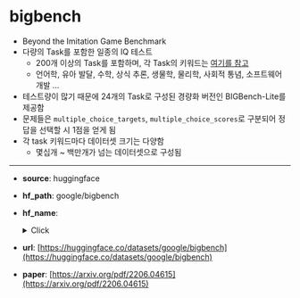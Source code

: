 # bigbench
- Beyond the Imitation Game Benchmark
- 다량의 Task를 포함한 일종의 IQ 테스트
    - 200개 이상의 Task를 포함하며, 각 Task의 키워드는 [여기를 참고](https://github.com/google/BIG-bench/blob/main/bigbench/benchmark_tasks/keywords_to_tasks.md)
    - 언어학, 유아 발달, 수학, 상식 추론, 생물학, 물리학, 사회적 통념, 소프트웨어 개발 …
- 테스트량이 많기 때문에 24개의 Task로 구성된 경량화 버전인 BIGBench-Lite를 제공함
- 문제들은 `multiple_choice_targets`, `multiple_choice_scores`로 구분되어 정답을 선택할 시 1점을 얻게 됨
- 각 task 키워드마다 데이터셋 크기는 다양함
    - 몇십개 ~ 백만개가 넘는 데이터셋으로 구성됨
---
+ **source**: huggingface
+ **hf_path**: google/bigbench
+ **hf_name**: 
    <details>
        <summary>Click</summary>
            <div>  -  <code>abstract_narrative_understanding</code></div>
            <div>  -  <code>anachronisms</code></div>
            <div>  -  <code>analogical_similarity</code></div>
            <div>  -  <code>analytic_entailment</code></div>
            <div>  -  <code>arithmetic</code></div>
            <div>  -  <code>ascii_word_recognition</code></div>
            <div>  -  <code>authorship_verification</code></div>
            <div>  -  <code>auto_categorization</code></div>
            <div>  -  <code>auto_debugging</code></div>
            <div>  -  <code>bbq_lite_json</code></div>
            <div>  -  <code>bridging_anaphora_resolution_barqa</code></div>
            <div>  -  <code>causal_judgment</code></div>
            <div>  -  <code>cause_and_effect</code></div>
            <div>  -  <code>checkmate_in_one</code></div>
            <div>  -  <code>chess_state_tracking</code></div>
            <div>  -  <code>chinese_remainder_theorem</code></div>
            <div>  -  <code>cifar10_classification</code></div>
            <div>  -  <code>code_line_description</code></div>
            <div>  -  <code>codenames</code></div>
            <div>  -  <code>color</code></div>
            <div>  -  <code>common_morpheme</code></div>
            <div>  -  <code>conceptual_combinations</code></div>
            <div>  -  <code>conlang_translation</code></div>
            <div>  -  <code>contextual_parametric_knowledge_conflicts</code></div>
            <div>  -  <code>crash_blossom</code></div>
            <div>  -  <code>crass_ai</code></div>
            <div>  -  <code>cryobiology_spanish</code></div>
            <div>  -  <code>cryptonite</code></div>
            <div>  -  <code>cs_algorithms</code></div>
            <div>  -  <code>dark_humor_detection</code></div>
            <div>  -  <code>date_understanding</code></div>
            <div>  -  <code>disambiguation_qa</code></div>
            <div>  -  <code>discourse_marker_prediction</code></div>
            <div>  -  <code>disfl_qa</code></div>
            <div>  -  <code>dyck_languages</code></div>
            <div>  -  <code>elementary_math_qa</code></div>
            <div>  -  <code>emoji_movie</code></div>
            <div>  -  <code>emojis_emotion_prediction</code></div>
            <div>  -  <code>empirical_judgments</code></div>
            <div>  -  <code>english_proverbs</code></div>
            <div>  -  <code>english_russian_proverbs</code></div>
            <div>  -  <code>entailed_polarity</code></div>
            <div>  -  <code>entailed_polarity_hindi</code></div>
            <div>  -  <code>epistemic_reasoning</code></div>
            <div>  -  <code>evaluating_information_essentiality</code></div>
            <div>  -  <code>fact_checker</code></div>
            <div>  -  <code>fantasy_reasoning</code></div>
            <div>  -  <code>few_shot_nlg</code></div>
            <div>  -  <code>figure_of_speech_detection</code></div>
            <div>  -  <code>formal_fallacies_syllogisms_negation</code></div>
            <div>  -  <code>gem</code></div>
            <div>  -  <code>gender_inclusive_sentences_german</code></div>
            <div>  -  <code>general_knowledge</code></div>
            <div>  -  <code>geometric_shapes</code></div>
            <div>  -  <code>goal_step_wikihow</code></div>
            <div>  -  <code>gre_reading_comprehension</code></div>
            <div>  -  <code>hhh_alignment</code></div>
            <div>  -  <code>hindi_question_answering</code></div>
            <div>  -  <code>hindu_knowledge</code></div>
            <div>  -  <code>hinglish_toxicity</code></div>
            <div>  -  <code>human_organs_senses</code></div>
            <div>  -  <code>hyperbaton</code></div>
            <div>  -  <code>identify_math_theorems</code></div>
            <div>  -  <code>identify_odd_metaphor</code></div>
            <div>  -  <code>implicatures</code></div>
            <div>  -  <code>implicit_relations</code></div>
            <div>  -  <code>intent_recognition</code></div>
            <div>  -  <code>international_phonetic_alphabet_nli</code></div>
            <div>  -  <code>international_phonetic_alphabet_transliterate</code></div>
            <div>  -  <code>intersect_geometry</code></div>
            <div>  -  <code>irony_identification</code></div>
            <div>  -  <code>kanji_ascii</code></div>
            <div>  -  <code>kannada</code></div>
            <div>  -  <code>key_value_maps</code></div>
            <div>  -  <code>known_unknowns</code></div>
            <div>  -  <code>language_games</code></div>
            <div>  -  <code>language_identification</code></div>
            <div>  -  <code>linguistic_mappings</code></div>
            <div>  -  <code>linguistics_puzzles</code></div>
            <div>  -  <code>list_functions</code></div>
            <div>  -  <code>logic_grid_puzzle</code></div>
            <div>  -  <code>logical_args</code></div>
            <div>  -  <code>logical_deduction</code></div>
            <div>  -  <code>logical_fallacy_detection</code></div>
            <div>  -  <code>logical_sequence</code></div>
            <div>  -  <code>mathematical_induction</code></div>
            <div>  -  <code>matrixshapes</code></div>
            <div>  -  <code>metaphor_boolean</code></div>
            <div>  -  <code>metaphor_understanding</code></div>
            <div>  -  <code>minute_mysteries_qa</code></div>
            <div>  -  <code>misconceptions</code></div>
            <div>  -  <code>misconceptions_russian</code></div>
            <div>  -  <code>mnist_ascii</code></div>
            <div>  -  <code>modified_arithmetic</code></div>
            <div>  -  <code>moral_permissibility</code></div>
            <div>  -  <code>movie_dialog_same_or_different</code></div>
            <div>  -  <code>movie_recommendation</code></div>
            <div>  -  <code>mult_data_wrangling</code></div>
            <div>  -  <code>multiemo</code></div>
            <div>  -  <code>natural_instructions</code></div>
            <div>  -  <code>navigate</code></div>
            <div>  -  <code>nonsense_words_grammar</code></div>
            <div>  -  <code>novel_concepts</code></div>
            <div>  -  <code>object_counting</code></div>
            <div>  -  <code>odd_one_out</code></div>
            <div>  -  <code>operators</code></div>
            <div>  -  <code>paragraph_segmentation</code></div>
            <div>  -  <code>parsinlu_qa</code></div>
            <div>  -  <code>parsinlu_reading_comprehension</code></div>
            <div>  -  <code>penguins_in_a_table</code></div>
            <div>  -  <code>periodic_elements</code></div>
            <div>  -  <code>persian_idioms</code></div>
            <div>  -  <code>phrase_relatedness</code></div>
            <div>  -  <code>physical_intuition</code></div>
            <div>  -  <code>physics</code></div>
            <div>  -  <code>physics_questions</code></div>
            <div>  -  <code>play_dialog_same_or_different</code></div>
            <div>  -  <code>polish_sequence_labeling</code></div>
            <div>  -  <code>presuppositions_as_nli</code></div>
            <div>  -  <code>qa_wikidata</code></div>
            <div>  -  <code>question_selection</code></div>
            <div>  -  <code>real_or_fake_text</code></div>
            <div>  -  <code>reasoning_about_colored_objects</code></div>
            <div>  -  <code>repeat_copy_logic</code></div>
            <div>  -  <code>rephrase</code></div>
            <div>  -  <code>riddle_sense</code></div>
            <div>  -  <code>ruin_names</code></div>
            <div>  -  <code>salient_translation_error_detection</code></div>
            <div>  -  <code>scientific_press_release</code></div>
            <div>  -  <code>semantic_parsing_in_context_sparc</code></div>
            <div>  -  <code>semantic_parsing_spider</code></div>
            <div>  -  <code>sentence_ambiguity</code></div>
            <div>  -  <code>similarities_abstraction</code></div>
            <div>  -  <code>simp_turing_concept</code></div>
            <div>  -  <code>simple_arithmetic_json</code></div>
            <div>  -  <code>simple_arithmetic_json_multiple_choice</code></div>
            <div>  -  <code>simple_arithmetic_json_subtasks</code></div>
            <div>  -  <code>simple_arithmetic_multiple_targets_json</code></div>
            <div>  -  <code>simple_ethical_questions</code></div>
            <div>  -  <code>simple_text_editing</code></div>
            <div>  -  <code>snarks</code></div>
            <div>  -  <code>social_iqa</code></div>
            <div>  -  <code>social_support</code></div>
            <div>  -  <code>sports_understanding</code></div>
            <div>  -  <code>strange_stories</code></div>
            <div>  -  <code>strategyqa</code></div>
            <div>  -  <code>sufficient_information</code></div>
            <div>  -  <code>suicide_risk</code></div>
            <div>  -  <code>swahili_english_proverbs</code></div>
            <div>  -  <code>swedish_to_german_proverbs</code></div>
            <div>  -  <code>symbol_interpretation</code></div>
            <div>  -  <code>temporal_sequences</code></div>
            <div>  -  <code>tense</code></div>
            <div>  -  <code>timedial</code></div>
            <div>  -  <code>topical_chat</code></div>
            <div>  -  <code>tracking_shuffled_objects</code></div>
            <div>  -  <code>understanding_fables</code></div>
            <div>  -  <code>undo_permutation</code></div>
            <div>  -  <code>unit_conversion</code></div>
            <div>  -  <code>unit_interpretation</code></div>
            <div>  -  <code>unnatural_in_context_learning</code></div>
            <div>  -  <code>vitaminc_fact_verification</code></div>
            <div>  -  <code>what_is_the_tao</code></div>
            <div>  -  <code>which_wiki_edit</code></div>
            <div>  -  <code>winowhy</code></div>
            <div>  -  <code>word_sorting</code></div>
            <div>  -  <code>word_unscrambling</code></div>
    </details>
 
+ **url**: [https://huggingface.co/datasets/google/bigbench](https://huggingface.co/datasets/google/bigbench)  
+ **paper**: [https://arxiv.org/pdf/2206.04615](https://arxiv.org/pdf/2206.04615)  
